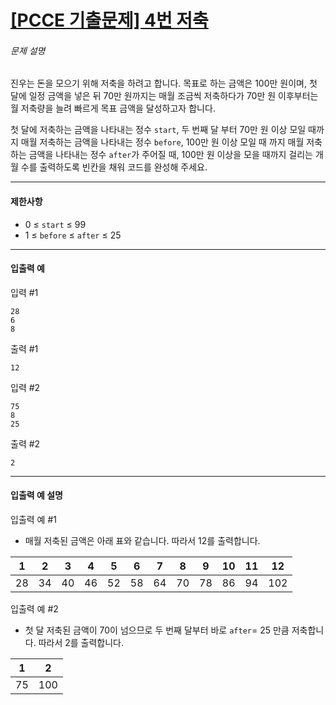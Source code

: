 # [[PCCE 기출문제] 4번  저축](https://school.programmers.co.kr/learn/courses/30/lessons/250130)


###### 문제 설명


진우는 돈을 모으기 위해 저축을 하려고 합니다. 목표로 하는 금액은 100만 원이며, 첫 달에 일정 금액을 넣은 뒤 70만 원까지는 매월 조금씩 저축하다가 70만 원 이후부터는 월 저축량을 늘려 빠르게 목표 금액을 달성하고자 합니다.


첫 달에 저축하는 금액을 나타내는 정수 `start`, 두 번째 달 부터 70만 원 이상 모일 때까지 매월 저축하는 금액을 나타내는 정수 `before`, 100만 원 이상 모일 때 까지 매월 저축하는 금액을 나타내는 정수 `after`가 주어질 때, 100만 원 이상을 모을 때까지 걸리는 개월 수를 출력하도록 빈칸을 채워 코드를 완성해 주세요.




---


#### 제한사항


* 0 ≤ `start` ≤ 99
* 1 ≤ `before` ≤ `after` ≤ 25




---


#### 입출력 예


입력 \#1



```
28
6
8

```

출력 \#1



```
12

```

입력 \#2



```
75
8
25

```

출력 \#2



```
2

```



---


#### 입출력 예 설명


입출력 예 \#1


* 매월 저축된 금액은 아래 표와 같습니다. 따라서 12를 출력합니다.




| 1 | 2 | 3 | 4 | 5 | 6 | 7 | 8 | 9 | 10 | 11 | 12 |
| --- | --- | --- | --- | --- | --- | --- | --- | --- | --- | --- | --- |
| 28 | 34 | 40 | 46 | 52 | 58 | 64 | 70 | 78 | 86 | 94 | 102 |


입출력 예 \#2


* 첫 달 저축된 금액이 70이 넘으므로 두 번째 달부터 바로 `after`\= 25 만큼 저축합니다. 따라서 2를 출력합니다.




| 1 | 2 |
| --- | --- |
| 75 | 100 |


